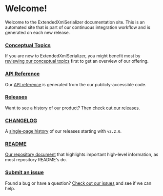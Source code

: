 # Welcome!

Welcome to the ExtendedXmlSerializer documentation site.  This is an automated site that is part of our continuous integration workflow and is generated on each new release.

### [Conceptual Topics](/conceptual/)

If you are new to ExtendedXmlSerializer, you might benefit most by [reviewing our conceptual topics](/conceptual/) first to get an overview of our offering.

### [API Reference](/reference/)

Our [API reference](/reference/) is generated from the our publicly-accessible code.

### [Releases](https://github.com/ExtendedXmlSerializer/home/releases)

Want to see a history of our product?  Then [check out our releases](https://github.com/ExtendedXmlSerializer/home/releases).

### [CHANGELOG](https://github.com/ExtendedXmlSerializer/home/blob/master/CHANGELOG.md)

A [single-page history](https://github.com/ExtendedXmlSerializer/home/blob/master/CHANGELOG.md) of our releases starting with `v2.2.0`.

### [README](https://github.com/ExtendedXmlSerializer/home/blob/master/README.md)

[Our repository document](https://github.com/ExtendedXmlSerializer/home/blob/master/README.md) that highlights important high-level information, as most repository README's do.

### [Submit an issue](https://github.com/ExtendedXmlSerializer/home/issues?q=is%3Aissue+is%3Aopen+sort%3Aupdated-desc)

Found a bug or have a question?  [Check out our issues](https://github.com/ExtendedXmlSerializer/home/issues?q=is%3Aissue+is%3Aopen+sort%3Aupdated-desc) and see if we can help.